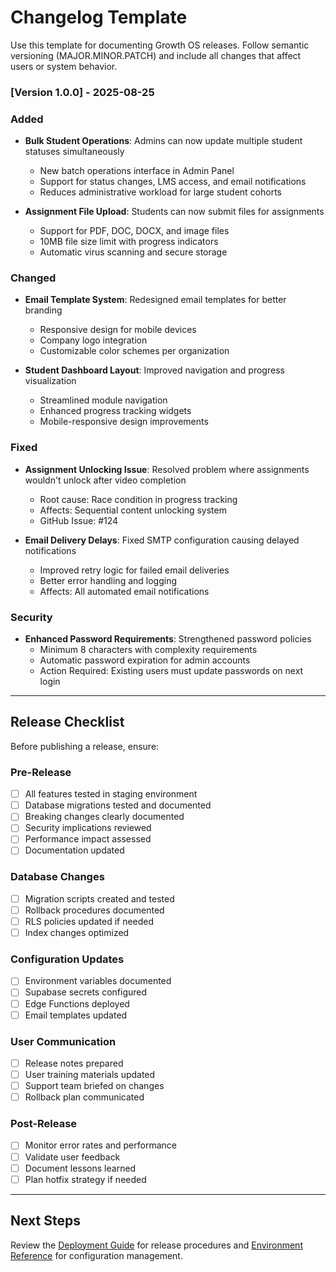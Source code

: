 # Changelog Template

Use this template for documenting Growth OS releases. Follow semantic versioning (MAJOR.MINOR.PATCH) and include all changes that affect users or system behavior.

### [Version 1.0.0] - 2025-08-25

### Added
- **Bulk Student Operations**: Admins can now update multiple student statuses simultaneously
  - New batch operations interface in Admin Panel
  - Support for status changes, LMS access, and email notifications
  - Reduces administrative workload for large student cohorts

- **Assignment File Upload**: Students can now submit files for assignments
  - Support for PDF, DOC, DOCX, and image files
  - 10MB file size limit with progress indicators
  - Automatic virus scanning and secure storage

### Changed
- **Email Template System**: Redesigned email templates for better branding
  - Responsive design for mobile devices
  - Company logo integration
  - Customizable color schemes per organization

- **Student Dashboard Layout**: Improved navigation and progress visualization
  - Streamlined module navigation
  - Enhanced progress tracking widgets
  - Mobile-responsive design improvements

### Fixed
- **Assignment Unlocking Issue**: Resolved problem where assignments wouldn't unlock after video completion
  - Root cause: Race condition in progress tracking
  - Affects: Sequential content unlocking system
  - GitHub Issue: #124

- **Email Delivery Delays**: Fixed SMTP configuration causing delayed notifications
  - Improved retry logic for failed email deliveries
  - Better error handling and logging
  - Affects: All automated email notifications

### Security
- **Enhanced Password Requirements**: Strengthened password policies
  - Minimum 8 characters with complexity requirements
  - Automatic password expiration for admin accounts
  - Action Required: Existing users must update passwords on next login

---

## Release Checklist

Before publishing a release, ensure:

### Pre-Release
- [ ] All features tested in staging environment
- [ ] Database migrations tested and documented
- [ ] Breaking changes clearly documented
- [ ] Security implications reviewed
- [ ] Performance impact assessed
- [ ] Documentation updated

### Database Changes
- [ ] Migration scripts created and tested
- [ ] Rollback procedures documented
- [ ] RLS policies updated if needed
- [ ] Index changes optimized

### Configuration Updates
- [ ] Environment variables documented
- [ ] Supabase secrets configured
- [ ] Edge Functions deployed
- [ ] Email templates updated

### User Communication
- [ ] Release notes prepared
- [ ] User training materials updated
- [ ] Support team briefed on changes
- [ ] Rollback plan communicated

### Post-Release
- [ ] Monitor error rates and performance
- [ ] Validate user feedback
- [ ] Document lessons learned
- [ ] Plan hotfix strategy if needed

---

## Next Steps
Review the [Deployment Guide](./deployment.md) for release procedures and [Environment Reference](./env-reference.md) for configuration management.

